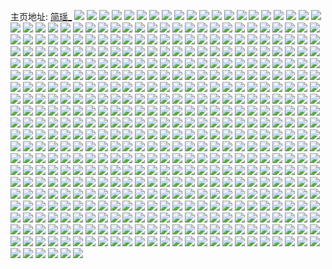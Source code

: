 主页地址: [简瑶_](https://weibo.com/u/2204021730) 
![](https://wx4.sinaimg.cn/mw2000/835eb3e2ly1h8hoes2d5sj22c0340qv5.jpg) 
![](https://wx4.sinaimg.cn/mw2000/835eb3e2ly1h8ag2lcpyej22tc240x6p.jpg) 
![](https://wx4.sinaimg.cn/mw2000/835eb3e2ly1h8ag2m5y10j22tc240u0x.jpg) 
![](https://wx4.sinaimg.cn/mw2000/835eb3e2ly1h8ag2msk6ij22402tc7wh.jpg) 
![](https://wx4.sinaimg.cn/mw2000/835eb3e2ly1h8ag2nekx8j22402tc4qp.jpg) 
![](https://wx4.sinaimg.cn/mw2000/835eb3e2ly1h8ag2qf62wj22tc240qv5.jpg) 
![](https://wx4.sinaimg.cn/mw2000/835eb3e2ly1h8ag2r0t5yj22tc240npd.jpg) 
![](https://wx4.sinaimg.cn/mw2000/835eb3e2ly1h8ag2rp0gyj22tc240b29.jpg) 
![](https://wx4.sinaimg.cn/mw2000/835eb3e2ly1h8ag2sbklxj22tc2401kx.jpg) 
![](https://wx4.sinaimg.cn/mw2000/835eb3e2ly1h8ag2std99j22402tcnpd.jpg) 
![](https://wx4.sinaimg.cn/mw2000/835eb3e2ly1h6dyp4mto7j20wo0i5jsm.jpg) 
![](https://wx4.sinaimg.cn/mw2000/835eb3e2ly1h5cfe02dpxj22io3cwe83.jpg) 
![](https://wx4.sinaimg.cn/mw2000/835eb3e2ly1h5cfe1ufigj23cw2iokjp.jpg) 
![](https://wx4.sinaimg.cn/mw2000/835eb3e2ly1h5cfe2p8rrj21vy2io7wi.jpg) 
![](https://wx4.sinaimg.cn/mw2000/835eb3e2ly1h5cfdywrorj21ns25te81.jpg) 
![](https://wx4.sinaimg.cn/mw2000/835eb3e2ly1h5cfe47vwjj21sc2dshdt.jpg) 
![](https://wx4.sinaimg.cn/mw2000/835eb3e2ly1h5cfe4x9pjj21sc2dse81.jpg) 
![](https://wx4.sinaimg.cn/mw2000/835eb3e2ly1h5cfe7ne9bj22c033yqv6.jpg) 
![](https://wx4.sinaimg.cn/mw2000/835eb3e2ly1h5cfea9yrwj234033yhdu.jpg) 
![](https://wx4.sinaimg.cn/mw2000/835eb3e2ly1h5cfedcy09j22by2c0ahk.jpg) 
![](https://wx4.sinaimg.cn/mw2000/835eb3e2ly1h4zegsoaapj22dc35sqv7.jpg) 
![](https://wx4.sinaimg.cn/mw2000/835eb3e2ly1h4zegtf0w8j22dc35sx6p.jpg) 
![](https://wx4.sinaimg.cn/mw2000/835eb3e2ly1h4zegu8ctvj22dc35sx6p.jpg) 
![](https://wx4.sinaimg.cn/mw2000/835eb3e2ly1h4zegv4k8cj22dc35s4qq.jpg) 
![](https://wx4.sinaimg.cn/mw2000/835eb3e2ly1h4zegx1deyj22dc35s4qr.jpg) 
![](https://wx4.sinaimg.cn/mw2000/835eb3e2ly1h4zegxv6n9j22dc35su0y.jpg) 
![](https://wx4.sinaimg.cn/mw2000/835eb3e2ly1h4zegzc2jpj21em35s7wh.jpg) 
![](https://wx4.sinaimg.cn/mw2000/835eb3e2ly1h4zeh00j0rj20uk3tinpd.jpg) 
![](https://wx4.sinaimg.cn/mw2000/835eb3e2ly1h4zehd0q61j21b335se81.jpg) 
![](https://wx4.sinaimg.cn/mw2000/835eb3e2ly1h4s1i4idxhj22402tc4qr.jpg) 
![](https://wx4.sinaimg.cn/mw2000/835eb3e2ly1h45kvofr4zj23cw2iob2c.jpg) 
![](https://wx4.sinaimg.cn/mw2000/835eb3e2ly1h45kvphcfbj22aa3407wh.jpg) 
![](https://wx4.sinaimg.cn/mw2000/835eb3e2ly1h45kvqu4zfj20xc2mghdt.jpg) 
![](https://wx4.sinaimg.cn/mw2000/835eb3e2ly1h45kvsf2rxj20uk3tib2a.jpg) 
![](https://wx4.sinaimg.cn/mw2000/835eb3e2ly1h45kvu0bwkj20uk4gf7wj.jpg) 
![](https://wx4.sinaimg.cn/mw2000/835eb3e2ly1h45kvut026j20xc2s01kx.jpg) 
![](https://wx4.sinaimg.cn/mw2000/835eb3e2ly1h45kvvmq7xj21mc1mc7wh.jpg) 
![](https://wx4.sinaimg.cn/mw2000/835eb3e2ly1h45kvwm0lij21mc1mcnpd.jpg) 
![](https://wx4.sinaimg.cn/mw2000/835eb3e2ly1h45kwarc65j20zk10hgvc.jpg) 
![](https://wx4.sinaimg.cn/mw2000/835eb3e2ly1h2kjkniavzj21901o0qod.jpg) 
![](https://wx4.sinaimg.cn/mw2000/835eb3e2ly1h2g84ui8i2j20n00uotc8.jpg) 
![](https://wx4.sinaimg.cn/mw2000/835eb3e2ly1h2g84xeut5j22c0340kjo.jpg) 
![](https://wx4.sinaimg.cn/mw2000/835eb3e2ly1h2g85mlgfkj21400u0n5q.jpg) 
![](https://wx4.sinaimg.cn/mw2000/835eb3e2ly1h2g859fd11j22tc240qv5.jpg) 
![](https://wx4.sinaimg.cn/mw2000/835eb3e2ly1h2g85bfcvvj21mc25snpe.jpg) 
![](https://wx4.sinaimg.cn/mw2000/835eb3e2ly1h2g85utmd1j22tc1vk1aq.jpg) 
![](https://wx4.sinaimg.cn/mw2000/835eb3e2ly1h2g86hufk3j21901o0que.jpg) 
![](https://wx4.sinaimg.cn/mw2000/835eb3e2ly1h2g873rjosj21vk2tcdxk.jpg) 
![](https://wx4.sinaimg.cn/mw2000/835eb3e2ly1h2g874qen8j22402tc7wi.jpg) 
![](https://wx4.sinaimg.cn/mw2000/835eb3e2ly1h24ruyngfvj21vk2tcakg.jpg) 
![](https://wx4.sinaimg.cn/mw2000/835eb3e2ly1h24ruyd2r4j21vk2tc12o.jpg) 
![](https://wx4.sinaimg.cn/mw2000/835eb3e2ly1h24rvq6linj21vk2tcal2.jpg) 
![](https://wx4.sinaimg.cn/mw2000/835eb3e2ly1h24rvppzuxj22tc2tcdxo.jpg) 
![](https://wx4.sinaimg.cn/mw2000/835eb3e2ly1h1wp3mgeckj20xr1o0kjl.jpg) 
![](https://wx4.sinaimg.cn/mw2000/835eb3e2ly1h1wp3mw8cfj21901o0u0a.jpg) 
![](https://wx4.sinaimg.cn/mw2000/835eb3e2ly1h1wp3n9gswj21901o0h2q.jpg) 
![](https://wx4.sinaimg.cn/mw2000/835eb3e2ly1h1wp3nnm12j21901o0e3h.jpg) 
![](https://wx4.sinaimg.cn/mw2000/835eb3e2ly1h1wp3o89i3j21901o07wh.jpg) 
![](https://wx4.sinaimg.cn/mw2000/835eb3e2ly1h1wp3ol2asj21401o0dyr.jpg) 
![](https://wx4.sinaimg.cn/mw2000/835eb3e2ly1h1wp3pfrd9j21401o0tqb.jpg) 
![](https://wx4.sinaimg.cn/mw2000/835eb3e2ly1h1wp3pqb2hj21901o0gzy.jpg) 
![](https://wx4.sinaimg.cn/mw2000/835eb3e2ly1h1wp3q4a6yj21901o0k4g.jpg) 
![](https://wx4.sinaimg.cn/mw2000/835eb3e2ly1h1wp3qk4quj20wo1uodle.jpg) 
![](https://wx4.sinaimg.cn/mw2000/835eb3e2ly1h0gk21md5wj20v81jkqkw.jpg) 
![](https://wx4.sinaimg.cn/mw2000/835eb3e2ly1gzvvtonol0j215k1jg4bw.jpg) 
![](https://wx4.sinaimg.cn/mw2000/835eb3e2ly1gzue7bkpptj20tc0imwh0.jpg) 
![](https://wx4.sinaimg.cn/mw2000/835eb3e2ly1gyyu9sp0prj20t40t1wqc.jpg) 
![](https://wx4.sinaimg.cn/mw2000/835eb3e2ly1gyyu9tg99zj21kg23ahbo.jpg) 
![](https://wx4.sinaimg.cn/mw2000/835eb3e2ly1gyyu9uf8nkj21mc25su0x.jpg) 
![](https://wx4.sinaimg.cn/mw2000/835eb3e2ly1gyyu9v6y0kj21jk222hdu.jpg) 
![](https://wx4.sinaimg.cn/mw2000/835eb3e2ly1gyyu9vz1rxj22402tcb2a.jpg) 
![](https://wx4.sinaimg.cn/mw2000/835eb3e2ly1gyyu9wvbqwj22402tc4qq.jpg) 
![](https://wx4.sinaimg.cn/mw2000/835eb3e2ly1gyvi40wegoj22402tc4qq.jpg) 
![](https://wx4.sinaimg.cn/mw2000/835eb3e2ly1gytqstm4vnj20wo1uogw5.jpg) 
![](https://wx4.sinaimg.cn/mw2000/835eb3e2ly1gytqsu1nymj20wo1uogvq.jpg) 
![](https://wx4.sinaimg.cn/mw2000/835eb3e2ly1gytqsuciq9j20wo1uo7dj.jpg) 
![](https://wx4.sinaimg.cn/mw2000/835eb3e2ly1gyqa2aixhmj227z2yo1l1.jpg) 
![](https://wx4.sinaimg.cn/mw2000/835eb3e2ly1gyqa2e1qavj22ec2yoe83.jpg) 
![](https://wx4.sinaimg.cn/mw2000/835eb3e2ly1gyqa2fzbg5j22802yohdv.jpg) 
![](https://wx4.sinaimg.cn/mw2000/835eb3e2ly1gyqa2gzi3yj21jk222qv5.jpg) 
![](https://wx4.sinaimg.cn/mw2000/835eb3e2ly1gyqa4iii7wj224023z4qq.jpg) 
![](https://wx4.sinaimg.cn/mw2000/835eb3e2ly1gyqa2io523j21jk222e81.jpg) 
![](https://wx4.sinaimg.cn/mw2000/835eb3e2ly1gyqa2krglkj21jk222qv5.jpg) 
![](https://wx4.sinaimg.cn/mw2000/835eb3e2ly1gyqa2l7t8nj215n1jkdpg.jpg) 
![](https://wx4.sinaimg.cn/mw2000/835eb3e2ly1gyqa2ln5ffj20u018iqbw.jpg) 
![](https://wx4.sinaimg.cn/mw2000/835eb3e2ly1gyqa2m9tctj21jk2234qp.jpg) 
![](https://wx4.sinaimg.cn/mw2000/835eb3e2ly1gyqa2o028nj21s135skjl.jpg) 
![](https://wx4.sinaimg.cn/mw2000/835eb3e2ly1gyqa2p6i9vj20u0280gyr.jpg) 
![](https://wx4.sinaimg.cn/mw2000/835eb3e2ly1gy53ny76nqj22402tc7wk.jpg) 
![](https://wx4.sinaimg.cn/mw2000/835eb3e2ly1gxzm2qqkfdj20tc0tcaax.jpg) 
![](https://wx4.sinaimg.cn/mw2000/835eb3e2ly1gxarzgqqv8j2240240qt8.jpg) 
![](https://wx4.sinaimg.cn/mw2000/835eb3e2ly1gwv6j911qaj20mb11lgqi.jpg) 
![](https://wx4.sinaimg.cn/mw2000/835eb3e2ly1gvzxsoqavwj20wo0litby.jpg) 
![](https://wx4.sinaimg.cn/mw2000/835eb3e2ly1gvzbbrslixj20h308hwf8.jpg) 
![](https://wx4.sinaimg.cn/mw2000/835eb3e2ly1gvwhc555c3j22c03407wi.jpg) 
![](https://wx4.sinaimg.cn/mw2000/002p9QJAly1gvq47ke5dvj62c02c0kjm02.jpg) 
![](https://wx4.sinaimg.cn/mw2000/002p9QJAly1gvq47m2rxyj62bz340hdv02.jpg) 
![](https://wx4.sinaimg.cn/mw2000/002p9QJAly1gvq47ng35oj62yo2yo4qq02.jpg) 
![](https://wx4.sinaimg.cn/mw2000/002p9QJAly1gvmkytffanj60tc0eegme02.jpg) 
![](https://wx4.sinaimg.cn/mw2000/002p9QJAly1gvmkytqwudj60wo0hbact02.jpg) 
![](https://wx4.sinaimg.cn/mw2000/002p9QJAly1gvmky6myjpj60wo1uo4ax02.jpg) 
![](https://wx4.sinaimg.cn/mw2000/002p9QJAly1gvc7uuej94j6340340b2c02.jpg) 
![](https://wx4.sinaimg.cn/mw2000/002p9QJAly1gvc7uvqvnyj6340340qv702.jpg) 
![](https://wx4.sinaimg.cn/mw2000/002p9QJAly1gv5lv8abjoj61mc25sx6p02.jpg) 
![](https://wx4.sinaimg.cn/mw2000/002p9QJAly1gv5lv6ai46j61mc25s1ky02.jpg) 
![](https://wx4.sinaimg.cn/mw2000/002p9QJAly1guyvipda7hj62c0340b2a02.jpg) 
![](https://wx4.sinaimg.cn/mw2000/002p9QJAly1guxtogoybkj62tc240b2902.jpg) 
![](https://wx4.sinaimg.cn/mw2000/002p9QJAly1gux9dvz51yj60wo1uoafv02.jpg) 
![](https://wx4.sinaimg.cn/mw2000/002p9QJAly1gugzc47b8fj61mc1mc1e902.jpg) 
![](https://wx4.sinaimg.cn/mw2000/835eb3e2ly1gue8kp7wymj225s1mcqv5.jpg) 
![](https://wx4.sinaimg.cn/mw2000/835eb3e2ly1gue8mw0bh0j21mc1mc7wh.jpg) 
![](https://wx4.sinaimg.cn/mw2000/002p9QJAly1gu1ahh4mjbj61mc1mce8102.jpg) 
![](https://wx4.sinaimg.cn/mw2000/002p9QJAly1gtxwxw88jij611y0sg42y02.jpg) 
![](https://wx4.sinaimg.cn/mw2000/002p9QJAly1gts3wuzzsrj60wo0h60x102.jpg) 
![](https://wx4.sinaimg.cn/mw2000/835eb3e2ly1gt8gs8vthmj22tc2404qq.jpg) 
![](https://wx4.sinaimg.cn/mw2000/835eb3e2ly1gt8gsaowp0j22tc240u0x.jpg) 
![](https://wx4.sinaimg.cn/mw2000/835eb3e2ly1gt8gscu4daj22tc240qv6.jpg) 
![](https://wx4.sinaimg.cn/mw2000/835eb3e2ly1gt7ahm9ndpj22tc240kjm.jpg) 
![](https://wx4.sinaimg.cn/mw2000/835eb3e2ly1gt7ahnw20gj22tc2404qq.jpg) 
![](https://wx4.sinaimg.cn/mw2000/835eb3e2ly1gt64yhsxxsj22tc2404qr.jpg) 
![](https://wx4.sinaimg.cn/mw2000/835eb3e2ly1gt64yjzx0zj22tc240qv6.jpg) 
![](https://wx4.sinaimg.cn/mw2000/002p9QJAly1gt64ykmtolj60tc0m0ai102.jpg) 
![](https://wx4.sinaimg.cn/mw2000/835eb3e2ly1gt64z4dufvj22tc2404qr.jpg) 
![](https://wx4.sinaimg.cn/mw2000/835eb3e2ly1gt4zxqt6dvj22tc240kjl.jpg) 
![](https://wx4.sinaimg.cn/mw2000/002p9QJAly1gt4zxsmaamj62tc240hdu02.jpg) 
![](https://wx4.sinaimg.cn/mw2000/835eb3e2ly1gt4zxu38l5j22tc240kjl.jpg) 
![](https://wx4.sinaimg.cn/mw2000/835eb3e2ly1gt3twlwrblj22tc240qv6.jpg) 
![](https://wx4.sinaimg.cn/mw2000/835eb3e2ly1gt3two7ow0j22tc240qv6.jpg) 
![](https://wx4.sinaimg.cn/mw2000/835eb3e2ly1gt3twpzezxj22tc2407wi.jpg) 
![](https://wx4.sinaimg.cn/mw2000/835eb3e2ly1gt3twsxfs9j22402tchdt.jpg) 
![](https://wx4.sinaimg.cn/mw2000/835eb3e2ly1gt2mk3u9u2j22tc240u0x.jpg) 
![](https://wx4.sinaimg.cn/mw2000/835eb3e2ly1gt2mk4hft5j20tc0m0gpt.jpg) 
![](https://wx4.sinaimg.cn/mw2000/835eb3e2ly1gt2mk6nx2sj22tc240u0y.jpg) 
![](https://wx4.sinaimg.cn/mw2000/835eb3e2ly1gt2mjick8sj21mc1mce6w.jpg) 
![](https://wx4.sinaimg.cn/mw2000/835eb3e2ly1gt2mjjxgroj21mc1mc1kx.jpg) 
![](https://wx4.sinaimg.cn/mw2000/835eb3e2ly1gt2mjkf3d6j20u015jwm4.jpg) 
![](https://wx4.sinaimg.cn/mw2000/835eb3e2ly1gt1hbhwciej22tc240b2a.jpg) 
![](https://wx4.sinaimg.cn/mw2000/835eb3e2ly1gt1hbm44igj22tc240hdu.jpg) 
![](https://wx4.sinaimg.cn/mw2000/835eb3e2ly1gt1hbqalhxj22tc240hdu.jpg) 
![](https://wx4.sinaimg.cn/mw2000/835eb3e2ly1gsxyk68lfnj22tc240b2a.jpg) 
![](https://wx4.sinaimg.cn/mw2000/835eb3e2ly1gsxyka8jcoj22tc240hdu.jpg) 
![](https://wx4.sinaimg.cn/mw2000/835eb3e2ly1gsxykde8h2j22tc240u0x.jpg) 
![](https://wx4.sinaimg.cn/mw2000/835eb3e2ly1gssbu8k551j22402401ke.jpg) 
![](https://wx4.sinaimg.cn/mw2000/835eb3e2ly1gsju7yfzedj21ds340npd.jpg) 
![](https://wx4.sinaimg.cn/mw2000/835eb3e2ly1gsju7zd5yjj211c340qv5.jpg) 
![](https://wx4.sinaimg.cn/mw2000/835eb3e2ly1gsju80p7poj20v93404qr.jpg) 
![](https://wx4.sinaimg.cn/mw2000/002p9QJAly1gsju81mi8mj60tv33zb2902.jpg) 
![](https://wx4.sinaimg.cn/mw2000/835eb3e2ly1gsju82vov0j20rs3x8kjl.jpg) 
![](https://wx4.sinaimg.cn/mw2000/835eb3e2ly1gsju9yljbgj20s0340hdt.jpg) 
![](https://wx4.sinaimg.cn/mw2000/835eb3e2ly1gsju83yfc4j20rs3h01ky.jpg) 
![](https://wx4.sinaimg.cn/mw2000/835eb3e2ly1gsju84vsz5j20rs2rkkjl.jpg) 
![](https://wx4.sinaimg.cn/mw2000/835eb3e2ly1gsju85u4xzj20rs3h0qv5.jpg) 
![](https://wx4.sinaimg.cn/mw2000/835eb3e2ly1gsju9h1z2mj23cw2iox6r.jpg) 
![](https://wx4.sinaimg.cn/mw2000/835eb3e2ly1gsju9hwt83j217w1mi1kx.jpg) 
![](https://wx4.sinaimg.cn/mw2000/835eb3e2ly1gsgn3eisp9j23cw2io1l1.jpg) 
![](https://wx4.sinaimg.cn/mw2000/835eb3e2ly1gsgn3gco39j23cw2iob2d.jpg) 
![](https://wx4.sinaimg.cn/mw2000/835eb3e2ly1gsgn3i891jj22io3cwkjl.jpg) 
![](https://wx4.sinaimg.cn/mw2000/835eb3e2ly1gsgn3ivm4rj23cw2iokjl.jpg) 
![](https://wx4.sinaimg.cn/mw2000/835eb3e2ly1gsgn3jhgy1j23cw2ioe81.jpg) 
![](https://wx4.sinaimg.cn/mw2000/002p9QJAly1gsgn3kfafkj63cw2ioe8202.jpg) 
![](https://wx4.sinaimg.cn/mw2000/835eb3e2ly1gsgn3lmh9hj23cw2io1l0.jpg) 
![](https://wx4.sinaimg.cn/mw2000/835eb3e2ly1gsgn3mfsskj21dc0wwhdt.jpg) 
![](https://wx4.sinaimg.cn/mw2000/835eb3e2ly1gsgn3nyvfaj21dc0ww7wh.jpg) 
![](https://wx4.sinaimg.cn/mw2000/835eb3e2ly1gsbz2u6suxj20wo161agd.jpg) 
![](https://wx4.sinaimg.cn/mw2000/835eb3e2ly1gsb98b1qbxj22402tchdt.jpg) 
![](https://wx4.sinaimg.cn/mw2000/835eb3e2ly1gs402i0da1j23cw2iox6p.jpg) 
![](https://wx4.sinaimg.cn/mw2000/835eb3e2ly1gs402jzgqcj22xc2g6e81.jpg) 
![](https://wx4.sinaimg.cn/mw2000/835eb3e2ly1gs402o7jwqj23cw2iohdx.jpg) 
![](https://wx4.sinaimg.cn/mw2000/835eb3e2ly1gs3nsswpftj20eh0eh413.jpg) 
![](https://wx4.sinaimg.cn/mw2000/835eb3e2ly1gs3nts7ywlj20tc0w3q51.jpg) 
![](https://wx4.sinaimg.cn/mw2000/835eb3e2ly1grpl5luoeyj20wo10l7br.jpg) 
![](https://wx4.sinaimg.cn/mw2000/835eb3e2ly1grpl5m5xk8j20wo13tn7b.jpg) 
![](https://wx4.sinaimg.cn/mw2000/835eb3e2ly1gri7utommij23cw2iob2f.jpg) 
![](https://wx4.sinaimg.cn/mw2000/835eb3e2ly1gri7uviofhj23cw2io7wl.jpg) 
![](https://wx4.sinaimg.cn/mw2000/835eb3e2ly1gri7uxb972j23cw2io1l1.jpg) 
![](https://wx4.sinaimg.cn/mw2000/835eb3e2ly1gri7uy7n8yj22tc1vkhdt.jpg) 
![](https://wx4.sinaimg.cn/mw2000/835eb3e2ly1gri7uzql0dj23402c0hdx.jpg) 
![](https://wx4.sinaimg.cn/mw2000/835eb3e2ly1gri7v2og4kj22c02c0x6r.jpg) 
![](https://wx4.sinaimg.cn/mw2000/835eb3e2ly1gri7v5vkt9j22c02c0qv8.jpg) 
![](https://wx4.sinaimg.cn/mw2000/835eb3e2ly1gri7v8n6cqj22c0340b2e.jpg) 
![](https://wx4.sinaimg.cn/mw2000/835eb3e2ly1gri7va4ik8j22tc240e82.jpg) 
![](https://wx4.sinaimg.cn/mw2000/835eb3e2ly1gri7vbbz2hj251c3s04qs.jpg) 
![](https://wx4.sinaimg.cn/mw2000/835eb3e2ly1gri7vcpai2j224032cnph.jpg) 
![](https://wx4.sinaimg.cn/mw2000/835eb3e2ly1gri7vekfduj22io3cwqv8.jpg) 
![](https://wx4.sinaimg.cn/mw2000/835eb3e2ly1grgqngglcjj22tc1vke81.jpg) 
![](https://wx4.sinaimg.cn/mw2000/835eb3e2ly1gr5ehd44pnj22c02c0kjp.jpg) 
![](https://wx4.sinaimg.cn/mw2000/002p9QJAly1gr32qy6perj61mc1mcb2b02.jpg) 
![](https://wx4.sinaimg.cn/mw2000/002p9QJAly1gr32qzkq6jj62c02by4qr02.jpg) 
![](https://wx4.sinaimg.cn/mw2000/835eb3e2ly1gr32r1820bj225s1mckjo.jpg) 
![](https://wx4.sinaimg.cn/mw2000/835eb3e2ly1gr32r7ttqvj22tc240npe.jpg) 
![](https://wx4.sinaimg.cn/mw2000/835eb3e2ly1gr32r6rebbj21s235snpf.jpg) 
![](https://wx4.sinaimg.cn/mw2000/835eb3e2ly1gr32r53tqpj225s1mce84.jpg) 
![](https://wx4.sinaimg.cn/mw2000/835eb3e2ly1gr32r5ol6kj21mc1mckjl.jpg) 
![](https://wx4.sinaimg.cn/mw2000/835eb3e2ly1gr32r2kbc9j21mc1mc4qq.jpg) 
![](https://wx4.sinaimg.cn/mw2000/835eb3e2ly1gr32r3uie2j225s1mc7wk.jpg) 
![](https://wx4.sinaimg.cn/mw2000/835eb3e2ly1gqulqos44ij21kz240kjn.jpg) 
![](https://wx4.sinaimg.cn/mw2000/835eb3e2ly1gqthbkeshpj225s1mcx6p.jpg) 
![](https://wx4.sinaimg.cn/mw2000/835eb3e2ly1gqthbr6n1sj225s1mcx6q.jpg) 
![](https://wx4.sinaimg.cn/mw2000/835eb3e2ly1gqthctjos1j22io3cwe85.jpg) 
![](https://wx4.sinaimg.cn/mw2000/835eb3e2ly1gqthbv64pwj22tc240e82.jpg) 
![](https://wx4.sinaimg.cn/mw2000/835eb3e2ly1gqthccpd3uj23cw2ioe81.jpg) 
![](https://wx4.sinaimg.cn/mw2000/835eb3e2ly1gqthca64akj21m11wse83.jpg) 
![](https://wx4.sinaimg.cn/mw2000/835eb3e2ly1gqthcb9gh1j21400u0x07.jpg) 
![](https://wx4.sinaimg.cn/mw2000/835eb3e2ly1gqthbw0ldwj21400u0wj8.jpg) 
![](https://wx4.sinaimg.cn/mw2000/835eb3e2ly1gqthc291b4j21o02807wh.jpg) 
![](https://wx4.sinaimg.cn/mw2000/835eb3e2ly1gqthbgrjmcj21400u0n2m.jpg) 
![](https://wx4.sinaimg.cn/mw2000/835eb3e2ly1gqthc4nxpnj21zk1hoe85.jpg) 
![](https://wx4.sinaimg.cn/mw2000/835eb3e2ly1gqthc7muvkj23403404qt.jpg) 
![](https://wx4.sinaimg.cn/mw2000/835eb3e2ly1gqthc0wmzvj21ho1zkx6s.jpg) 
![](https://wx4.sinaimg.cn/mw2000/835eb3e2ly1gqthcw0pugj21wf1wfu0x.jpg) 
![](https://wx4.sinaimg.cn/mw2000/835eb3e2ly1gqthcyfr39j22tc240b29.jpg) 
![](https://wx4.sinaimg.cn/mw2000/835eb3e2ly1gqkneywbfsj21mc1mcb29.jpg) 
![](https://wx4.sinaimg.cn/mw2000/835eb3e2ly1gqknf00el6j21mc1mcb29.jpg) 
![](https://wx4.sinaimg.cn/mw2000/835eb3e2ly1gqknnspztlj21mc1mcaq2.jpg) 
![](https://wx4.sinaimg.cn/mw2000/835eb3e2ly1gqknntanipj21mc1mckjl.jpg) 
![](https://wx4.sinaimg.cn/mw2000/835eb3e2ly1gqftswg64aj21mc1mcnpe.jpg) 
![](https://wx4.sinaimg.cn/mw2000/835eb3e2ly1gqftsyi67tj21mc1mce81.jpg) 
![](https://wx4.sinaimg.cn/mw2000/835eb3e2ly1gqfty1fmauj21ky35su0x.jpg) 
![](https://wx4.sinaimg.cn/mw2000/835eb3e2ly1gqfty30v3ij22tf2tcb2e.jpg) 
![](https://wx4.sinaimg.cn/mw2000/835eb3e2ly1gq6bttvi09j23cw2ioqv8.jpg) 
![](https://wx4.sinaimg.cn/mw2000/835eb3e2ly1gq6btwakfhj23cw2io4qt.jpg) 
![](https://wx4.sinaimg.cn/mw2000/835eb3e2ly1gq55d5jjufj23cw2iob2d.jpg) 
![](https://wx4.sinaimg.cn/mw2000/835eb3e2ly1gq55dae0x3j23cw2io1kz.jpg) 
![](https://wx4.sinaimg.cn/mw2000/835eb3e2ly1gq55ddnvdaj23cw2iob2c.jpg) 
![](https://wx4.sinaimg.cn/mw2000/835eb3e2ly1gq55dhls2cj23cw2ioe85.jpg) 
![](https://wx4.sinaimg.cn/mw2000/835eb3e2ly1gq55dfpn93j23cw2iohdw.jpg) 
![](https://wx4.sinaimg.cn/mw2000/835eb3e2ly1gq55djhy1zj23cw2iox6s.jpg) 
![](https://wx4.sinaimg.cn/mw2000/835eb3e2ly1gq476xx2jaj225s1mchdu.jpg) 
![](https://wx4.sinaimg.cn/mw2000/835eb3e2ly1gq476yl1zaj225s1mce82.jpg) 
![](https://wx4.sinaimg.cn/mw2000/835eb3e2ly1gq1sknrdfcj21mc1mcu0y.jpg) 
![](https://wx4.sinaimg.cn/mw2000/835eb3e2ly1gprplm6v3aj20u0140gq6.jpg) 
![](https://wx4.sinaimg.cn/mw2000/835eb3e2ly1goupsj7hp1j20s90l0k08.jpg) 
![](https://wx4.sinaimg.cn/mw2000/835eb3e2ly1gosdbz84w8j21mc1mce83.jpg) 
![](https://wx4.sinaimg.cn/mw2000/835eb3e2ly1gosdc0hwh8j21mc1mc1l0.jpg) 
![](https://wx4.sinaimg.cn/mw2000/835eb3e2ly1goflkpsmd9j2240240qv8.jpg) 
![](https://wx4.sinaimg.cn/mw2000/835eb3e2ly1gncnxhfl1cj2240240kjl.jpg) 
![](https://wx4.sinaimg.cn/mw2000/835eb3e2ly1gncnxigl8kj22tc2404qq.jpg) 
![](https://wx4.sinaimg.cn/mw2000/835eb3e2ly1gncnxjax4wj2240240kjl.jpg) 
![](https://wx4.sinaimg.cn/mw2000/835eb3e2ly1gn92pt1abej21os240npe.jpg) 
![](https://wx4.sinaimg.cn/mw2000/835eb3e2ly1gn3mm6ufeaj20v91vo7wi.jpg) 
![](https://wx4.sinaimg.cn/mw2000/835eb3e2ly1gn3mm7lftgj20wo1il7f4.jpg) 
![](https://wx4.sinaimg.cn/mw2000/835eb3e2ly1gn3mm7678aj20wo1uodl4.jpg) 
![](https://wx4.sinaimg.cn/mw2000/835eb3e2ly1gmqyri6s6vj21jk1jku0z.jpg) 
![](https://wx4.sinaimg.cn/mw2000/835eb3e2ly1gmqys7bnk9j22tc240qv5.jpg) 
![](https://wx4.sinaimg.cn/mw2000/835eb3e2ly1gmqysw2214j22tc240x6q.jpg) 
![](https://wx4.sinaimg.cn/mw2000/835eb3e2ly1gmqyszyt18j20tc0tc7a1.jpg) 
![](https://wx4.sinaimg.cn/mw2000/835eb3e2ly1gmqytjigdqj22402401kz.jpg) 
![](https://wx4.sinaimg.cn/mw2000/835eb3e2ly1gmqytt0uf0j215o15onpd.jpg) 
![](https://wx4.sinaimg.cn/mw2000/835eb3e2ly1gm9pdr2fggj20tc0tcgnw.jpg) 
![](https://wx4.sinaimg.cn/mw2000/835eb3e2ly1gm9pdwva3yj22te2401ky.jpg) 
![](https://wx4.sinaimg.cn/mw2000/835eb3e2ly1gm7ihbmehtj22tc2401ky.jpg) 
![](https://wx4.sinaimg.cn/mw2000/835eb3e2gy1gm2irjrqo5j20wo1b9trd.jpg) 
![](https://wx4.sinaimg.cn/mw2000/835eb3e2gy1gm2irn7u9bj22io2iokjo.jpg) 
![](https://wx4.sinaimg.cn/mw2000/835eb3e2gy1glktp95wj5j22tc240tvi.jpg) 
![](https://wx4.sinaimg.cn/mw2000/835eb3e2gy1glktpad1rwj22tc240u0x.jpg) 
![](https://wx4.sinaimg.cn/mw2000/835eb3e2gy1gldbfvid2gj2240240b2a.jpg) 
![](https://wx4.sinaimg.cn/mw2000/835eb3e2gy1gldbfydus2j22io2ioqv9.jpg) 
![](https://wx4.sinaimg.cn/mw2000/835eb3e2gy1gldbg007vnj22io2iox6t.jpg) 
![](https://wx4.sinaimg.cn/mw2000/835eb3e2gy1gl64gbr1s4j2240240qv6.jpg) 
![](https://wx4.sinaimg.cn/mw2000/835eb3e2gy1gkustoo8kzj21jk1jknpe.jpg) 
![](https://wx4.sinaimg.cn/mw2000/835eb3e2gy1gkustpo4rcj21g01g04qq.jpg) 
![](https://wx4.sinaimg.cn/mw2000/835eb3e2gy1gkustqf9lfj21g81g9qv5.jpg) 
![](https://wx4.sinaimg.cn/mw2000/835eb3e2gy1gkustrbq7oj215o15ohdt.jpg) 
![](https://wx4.sinaimg.cn/mw2000/835eb3e2gy1gktizmh3r9j2240240b29.jpg) 
![](https://wx4.sinaimg.cn/mw2000/835eb3e2ly1gk3vb76zjhj20wo10hqa3.jpg) 
![](https://wx4.sinaimg.cn/mw2000/835eb3e2gy1gjsu5pk2fxj20ur0wsqac.jpg) 
![](https://wx4.sinaimg.cn/mw2000/835eb3e2ly1gjsnbmje2sj215o3a34qr.jpg) 
![](https://wx4.sinaimg.cn/mw2000/835eb3e2ly1gjsnbnm939j215o1qinpd.jpg) 
![](https://wx4.sinaimg.cn/mw2000/835eb3e2ly1gjsnboqiqwj215o1qie81.jpg) 
![](https://wx4.sinaimg.cn/mw2000/835eb3e2ly1gjsnbqhuzlj215o3h04qs.jpg) 
![](https://wx4.sinaimg.cn/mw2000/835eb3e2ly1gjsnbrhkhsj215o1qi7wh.jpg) 
![](https://wx4.sinaimg.cn/mw2000/835eb3e2ly1gjsnbufu3xj23cw2iohdz.jpg) 
![](https://wx4.sinaimg.cn/mw2000/835eb3e2ly1gjsnbx44mij22io2io4qt.jpg) 
![](https://wx4.sinaimg.cn/mw2000/835eb3e2ly1gjsnc09ny5j22io3cwqva.jpg) 
![](https://wx4.sinaimg.cn/mw2000/835eb3e2ly1gjsnc1nmsrj21601601kx.jpg) 
![](https://wx4.sinaimg.cn/mw2000/835eb3e2gy1gjllo4ipe7j223z2tc1ky.jpg) 
![](https://wx4.sinaimg.cn/mw2000/835eb3e2gy1gjllnylsqaj223z2tckjo.jpg) 
![](https://wx4.sinaimg.cn/mw2000/835eb3e2gy1gjllo0jsipj22402tcb2e.jpg) 
![](https://wx4.sinaimg.cn/mw2000/835eb3e2gy1gjllo39c9lj23cw2iox6v.jpg) 
![](https://wx4.sinaimg.cn/mw2000/835eb3e2gy1gjllo8a212j21vx2ikx6r.jpg) 
![](https://wx4.sinaimg.cn/mw2000/835eb3e2gy1gjlloa6u5lj23cw2io1l1.jpg) 
![](https://wx4.sinaimg.cn/mw2000/835eb3e2gy1gjfcx4l4rzj20wo105dip.jpg) 
![](https://wx4.sinaimg.cn/mw2000/835eb3e2gy1girqme2sh0j220j2io7wl.jpg) 
![](https://wx4.sinaimg.cn/mw2000/835eb3e2gy1gip3mf4o77j20tc0k3aec.jpg) 
![](https://wx4.sinaimg.cn/mw2000/835eb3e2gy1gip3mnlhbjj218c18cb29.jpg) 
![](https://wx4.sinaimg.cn/mw2000/835eb3e2gy1gip3mpqpduj20u0140tvi.jpg) 
![](https://wx4.sinaimg.cn/mw2000/835eb3e2gy1gip3nz7ydlj22bc2bchdx.jpg) 
![](https://wx4.sinaimg.cn/mw2000/835eb3e2gy1gilwm25vwyj21301g1u0x.jpg) 
![](https://wx4.sinaimg.cn/mw2000/835eb3e2gy1gilwm36btoj215o1jk1ky.jpg) 
![](https://wx4.sinaimg.cn/mw2000/835eb3e2ly1gifpjpax35j23cw2ioe84.jpg) 
![](https://wx4.sinaimg.cn/mw2000/835eb3e2gy1gibizzzzszj20tc0el74q.jpg) 
![](https://wx4.sinaimg.cn/mw2000/835eb3e2gy1gibj00f71xj20sb1edk1g.jpg) 
![](https://wx4.sinaimg.cn/mw2000/835eb3e2gy1gibiy4dl4bj22402401l0.jpg) 
![](https://wx4.sinaimg.cn/mw2000/835eb3e2gy1gibj03swpcj2240240x6p.jpg) 
![](https://wx4.sinaimg.cn/mw2000/835eb3e2gy1gi98gt6pdtj21400u0djw.jpg) 
![](https://wx4.sinaimg.cn/mw2000/835eb3e2ly1ghzat1q2t7j21ey24inpe.jpg) 
![](https://wx4.sinaimg.cn/mw2000/835eb3e2gy1ghqiftsv9sj22402401k3.jpg) 
![](https://wx4.sinaimg.cn/mw2000/835eb3e2gy1ghlngzxr00j23cw2iob2d.jpg) 
![](https://wx4.sinaimg.cn/mw2000/835eb3e2gy1ghlnh3egw5j23cw2ioqv8.jpg) 
![](https://wx4.sinaimg.cn/mw2000/835eb3e2gy1ghlnh725blj23cw2ioe86.jpg) 
![](https://wx4.sinaimg.cn/mw2000/835eb3e2gy1ghlnhb19r6j23cw2io7wo.jpg) 
![](https://wx4.sinaimg.cn/mw2000/835eb3e2gy1ghlnhgs1ssj23cw2ionpj.jpg) 
![](https://wx4.sinaimg.cn/mw2000/835eb3e2gy1ghlnhkpu3aj23cw2ioe85.jpg) 
![](https://wx4.sinaimg.cn/mw2000/835eb3e2gy1ghlnhoalu6j23cw2ioe85.jpg) 
![](https://wx4.sinaimg.cn/mw2000/835eb3e2gy1ghlnhsn7alj23cw2iohdx.jpg) 
![](https://wx4.sinaimg.cn/mw2000/835eb3e2gy1ghlnihf18mj23cw2iokjp.jpg) 
![](https://wx4.sinaimg.cn/mw2000/835eb3e2gy1ghlnka4816j23cw2io7wl.jpg) 
![](https://wx4.sinaimg.cn/mw2000/835eb3e2gy1ghlnkingt8j23cw2ioe85.jpg) 
![](https://wx4.sinaimg.cn/mw2000/835eb3e2gy1ghlnkpkg6jj23cw2io1l1.jpg) 
![](https://wx4.sinaimg.cn/mw2000/835eb3e2gy1ghlnkspqlzj23cw2iob2d.jpg) 
![](https://wx4.sinaimg.cn/mw2000/835eb3e2gy1ghlnkuq1y0j22402407wi.jpg) 
![](https://wx4.sinaimg.cn/mw2000/835eb3e2gy1ghl2gi5m8vj20tc0d23z9.jpg) 
![](https://wx4.sinaimg.cn/mw2000/835eb3e2ly1ghj03ifcvij22402401kz.jpg) 
![](https://wx4.sinaimg.cn/mw2000/835eb3e2gy1ghf6ldhba6j2240240npd.jpg) 
![](https://wx4.sinaimg.cn/mw2000/835eb3e2gy1ghf6obva53j20u019agqo.jpg) 
![](https://wx4.sinaimg.cn/mw2000/835eb3e2gy1ghf6nrsbr0j22tc2407wj.jpg) 
![](https://wx4.sinaimg.cn/mw2000/835eb3e2gy1gh5f9thjfsj22io2ioe85.jpg) 
![](https://wx4.sinaimg.cn/mw2000/835eb3e2gy1gh5f9vu37kj23cw2iou12.jpg) 
![](https://wx4.sinaimg.cn/mw2000/835eb3e2gy1gh5faewd9jj22io2io1l2.jpg) 
![](https://wx4.sinaimg.cn/mw2000/835eb3e2gy1gh5fau9xmgj22io2ioqva.jpg) 
![](https://wx4.sinaimg.cn/mw2000/835eb3e2gy1gh5fb0ez8aj23cw2io4qv.jpg) 
![](https://wx4.sinaimg.cn/mw2000/835eb3e2gy1gh5faydu5aj23cw2ioe87.jpg) 
![](https://wx4.sinaimg.cn/mw2000/835eb3e2gy1gh5fdbrcijj23cw2io4qv.jpg) 
![](https://wx4.sinaimg.cn/mw2000/835eb3e2gy1gh5fde2vwdj23cw2iohdx.jpg) 
![](https://wx4.sinaimg.cn/mw2000/835eb3e2gy1gh5fdfyy9pj23cw2iohdz.jpg) 
![](https://wx4.sinaimg.cn/mw2000/835eb3e2ly1gh2b53teodj22tc240hdu.jpg) 
![](https://wx4.sinaimg.cn/mw2000/835eb3e2gy1ggys5566m5j23cw2ionph.jpg) 
![](https://wx4.sinaimg.cn/mw2000/835eb3e2ly1ggv6s9tm5uj2240240u0x.jpg) 
![](https://wx4.sinaimg.cn/mw2000/835eb3e2gy1ggutkodusqj2240240e81.jpg) 
![](https://wx4.sinaimg.cn/mw2000/835eb3e2gy1ggprwt9jmnj2240240e4e.jpg) 
![](https://wx4.sinaimg.cn/mw2000/835eb3e2gy1ggnkp3n4g1j2240240e81.jpg) 
![](https://wx4.sinaimg.cn/mw2000/835eb3e2gy1ggnkp4ne9zj2240240qv5.jpg) 
![](https://wx4.sinaimg.cn/mw2000/835eb3e2gy1gghmbrhze4j23sw2ioqv7.jpg) 
![](https://wx4.sinaimg.cn/mw2000/835eb3e2gy1gghmbvhwq8j23sw2io4qu.jpg) 
![](https://wx4.sinaimg.cn/mw2000/835eb3e2gy1gghmby0k3dj23402c0x6q.jpg) 
![](https://wx4.sinaimg.cn/mw2000/835eb3e2gy1gghmc0xl40j23sw2ioe85.jpg) 
![](https://wx4.sinaimg.cn/mw2000/835eb3e2gy1gghmc4uktdj23sw2ionph.jpg) 
![](https://wx4.sinaimg.cn/mw2000/835eb3e2gy1gghmc7riq8j23sw2io4qu.jpg) 
![](https://wx4.sinaimg.cn/mw2000/835eb3e2gy1gghmcbdkiej23sw2ionph.jpg) 
![](https://wx4.sinaimg.cn/mw2000/835eb3e2gy1gghmcg4w3ij23sw2iou11.jpg) 
![](https://wx4.sinaimg.cn/mw2000/835eb3e2gy1gghmcjsgw8j23sw2iox6t.jpg) 
![](https://wx4.sinaimg.cn/mw2000/835eb3e2gy1gggke7d4s8j23sw2io4qu.jpg) 
![](https://wx4.sinaimg.cn/mw2000/835eb3e2gy1gg9i2vjmohj20u00u0jtl.jpg) 
![](https://wx4.sinaimg.cn/mw2000/835eb3e2gy1gg2kre35rbj2240240b2d.jpg) 
![](https://wx4.sinaimg.cn/mw2000/835eb3e2gy1gg05d9amwqj22io2iou10.jpg) 
![](https://wx4.sinaimg.cn/mw2000/835eb3e2gy1gfweceeaf1j20tc0wi40k.jpg) 
![](https://wx4.sinaimg.cn/mw2000/835eb3e2gy1gfsnfsv5grj22402404qs.jpg) 
![](https://wx4.sinaimg.cn/mw2000/835eb3e2gy1gfsnfvrsevj22402401l0.jpg) 
![](https://wx4.sinaimg.cn/mw2000/835eb3e2gy1gfsnfz85q9j2240240x6s.jpg) 
![](https://wx4.sinaimg.cn/mw2000/835eb3e2gy1gfsng15fn0j21jk1jknpe.jpg) 
![](https://wx4.sinaimg.cn/mw2000/835eb3e2gy1gffjcloik4j2240240qv7.jpg) 
![](https://wx4.sinaimg.cn/mw2000/835eb3e2gy1gfeu8vvswuj22tc2401kz.jpg) 
![](https://wx4.sinaimg.cn/mw2000/835eb3e2gy1gf4vc4f38cj2240240npf.jpg) 
![](https://wx4.sinaimg.cn/mw2000/835eb3e2gy1gf2podys6cj2240240kjm.jpg) 
![](https://wx4.sinaimg.cn/mw2000/835eb3e2gy1gf21pqq941j22tc2404qq.jpg) 
![](https://wx4.sinaimg.cn/mw2000/835eb3e2gy1gf0x3k65syj20u013ywhm.jpg) 
![](https://wx4.sinaimg.cn/mw2000/835eb3e2gy1ger4ttffuxj22402401ky.jpg) 
![](https://wx4.sinaimg.cn/mw2000/835eb3e2gy1ger4tupjx5j2240240qv5.jpg) 
![](https://wx4.sinaimg.cn/mw2000/835eb3e2gy1gek7qfgg99j20wo1uon3v.jpg) 
![](https://wx4.sinaimg.cn/mw2000/835eb3e2gy1gefiomhh8ej20tc0cdgm5.jpg) 
![](https://wx4.sinaimg.cn/mw2000/835eb3e2gy1geedm5mny2j20tc0tck03.jpg) 
![](https://wx4.sinaimg.cn/mw2000/835eb3e2gy1geedmbba1pj21jk1jkx6q.jpg) 
![](https://wx4.sinaimg.cn/mw2000/835eb3e2gy1geedntlnlej21hn28gqv5.jpg) 
![](https://wx4.sinaimg.cn/mw2000/835eb3e2gy1gcjc13mgytj2240240kjl.jpg) 
![](https://wx4.sinaimg.cn/mw2000/835eb3e2gy1gcdjhvyayxj20wo0l5q5i.jpg) 
![](https://wx4.sinaimg.cn/mw2000/835eb3e2gy1gca7r4o16qj22402401ky.jpg) 
![](https://wx4.sinaimg.cn/mw2000/835eb3e2gy1gc91jacr05j22402tc1ky.jpg) 
![](https://wx4.sinaimg.cn/mw2000/835eb3e2gy1gbki7dg9joj2240240qv5.jpg) 
![](https://wx4.sinaimg.cn/mw2000/835eb3e2gy1gb6jyrgkq5j2240240e82.jpg) 
![](https://wx4.sinaimg.cn/mw2000/835eb3e2gy1gb6jyvaiq7j2240240e82.jpg) 
![](https://wx4.sinaimg.cn/mw2000/835eb3e2gy1gb4ee470l3j2240240npe.jpg) 
![](https://wx4.sinaimg.cn/mw2000/835eb3e2gy1gb4ee6z2jxj2240240hdt.jpg) 
![](https://wx4.sinaimg.cn/mw2000/835eb3e2gy1gb3979cnd1j215o4mokjo.jpg) 
![](https://wx4.sinaimg.cn/mw2000/835eb3e2gy1gb397dlpjtj215o3h0npe.jpg) 
![](https://wx4.sinaimg.cn/mw2000/835eb3e2gy1gb397o02d3j215o7t91l4.jpg) 
![](https://wx4.sinaimg.cn/mw2000/835eb3e2gy1gb397rftojj215o2yckjm.jpg) 
![](https://wx4.sinaimg.cn/mw2000/835eb3e2gy1gb397uass7j21c51tcx6p.jpg) 
![](https://wx4.sinaimg.cn/mw2000/835eb3e2gy1gb397wj4b9j2240240npd.jpg) 
![](https://wx4.sinaimg.cn/mw2000/835eb3e2gy1gb398669g7j22tc240b2b.jpg) 
![](https://wx4.sinaimg.cn/mw2000/835eb3e2gy1gb3988va5ij22tc240b29.jpg) 
![](https://wx4.sinaimg.cn/mw2000/835eb3e2gy1gb398cxp2wj2240240x6p.jpg) 
![](https://wx4.sinaimg.cn/mw2000/835eb3e2gy1gazylyqm7bj22tc240e82.jpg) 
![](https://wx4.sinaimg.cn/mw2000/835eb3e2ly1gaumubh5q6j2240240npe.jpg) 
![](https://wx4.sinaimg.cn/mw2000/835eb3e2gy1gaqk6r44cnj2240240x6q.jpg) 
![](https://wx4.sinaimg.cn/mw2000/835eb3e2gy1gaqk6tt47qj22402404qr.jpg) 
![](https://wx4.sinaimg.cn/mw2000/835eb3e2gy1gaqk6we3mvj2240240kjn.jpg) 
![](https://wx4.sinaimg.cn/mw2000/835eb3e2gy1gaqk6ypgsuj2240240kjn.jpg) 
![](https://wx4.sinaimg.cn/mw2000/835eb3e2gy1gaqk70k8pcj2240240kjn.jpg) 
![](https://wx4.sinaimg.cn/mw2000/835eb3e2gy1gaqk7526wqj218g18h1kx.jpg) 
![](https://wx4.sinaimg.cn/mw2000/835eb3e2gy1gamo2ffqq2j20u00u0ac8.jpg) 
![](https://wx4.sinaimg.cn/mw2000/835eb3e2gy1gamo2g2cxoj20u0140myr.jpg) 
![](https://wx4.sinaimg.cn/mw2000/835eb3e2gy1gamo2ipysfj20wo1bv443.jpg) 
![](https://wx4.sinaimg.cn/mw2000/835eb3e2gy1gakqykchm0j20wo0vc445.jpg) 
![](https://wx4.sinaimg.cn/mw2000/835eb3e2gy1gakqylsjb2j22402404qp.jpg) 
![](https://wx4.sinaimg.cn/mw2000/835eb3e2gy1gah45bpj2pj22tc2404qq.jpg) 
![](https://wx4.sinaimg.cn/mw2000/835eb3e2gy1gah45ctml8j22tc240qv5.jpg) 
![](https://wx4.sinaimg.cn/mw2000/835eb3e2gy1gacr9hwodij2240240kjl.jpg) 
![](https://wx4.sinaimg.cn/mw2000/835eb3e2gy1gacr9wfettj2240240u0x.jpg) 
![](https://wx4.sinaimg.cn/mw2000/835eb3e2gy1gacraboeu3j2240240qv5.jpg) 
![](https://wx4.sinaimg.cn/mw2000/835eb3e2gy1g9zr1k215yj20wo0wowkt.jpg) 
![](https://wx4.sinaimg.cn/mw2000/835eb3e2gy1g9xmc2gvqbj22402401ky.jpg) 
![](https://wx4.sinaimg.cn/mw2000/835eb3e2gy1g9xmc4u18tj22402404qq.jpg) 
![](https://wx4.sinaimg.cn/mw2000/835eb3e2gy1g9xmc89588j20zk0zkb2a.jpg) 
![](https://wx4.sinaimg.cn/mw2000/835eb3e2gy1g9xmc97e8tj215s15s7mx.jpg) 
![](https://wx4.sinaimg.cn/mw2000/835eb3e2gy1g9pfnqvchbj2240240qv6.jpg) 
![](https://wx4.sinaimg.cn/mw2000/835eb3e2gy1g9pfnusgvuj23402c0e84.jpg) 
![](https://wx4.sinaimg.cn/mw2000/835eb3e2gy1g9pfny0iz2j2240240qv5.jpg) 
![](https://wx4.sinaimg.cn/mw2000/835eb3e2gy1g9pfnzicdsj2240240qv5.jpg) 
![](https://wx4.sinaimg.cn/mw2000/835eb3e2gy1g9pfo3wponj20u0140b29.jpg) 
![](https://wx4.sinaimg.cn/mw2000/835eb3e2gy1g9pfo23tp9j2240240hdu.jpg) 
![](https://wx4.sinaimg.cn/mw2000/835eb3e2gy1g9pfsl68epj22tc240x6t.jpg) 
![](https://wx4.sinaimg.cn/mw2000/835eb3e2gy1g9pfsoh7ybj22402tckjn.jpg) 
![](https://wx4.sinaimg.cn/mw2000/835eb3e2gy1g9pfspqyqxj22402404qp.jpg) 
![](https://wx4.sinaimg.cn/mw2000/835eb3e2gy1g9io4prajoj22402tc7wj.jpg) 
![](https://wx4.sinaimg.cn/mw2000/835eb3e2gy1g9io4rgrxjj22402tce83.jpg) 
![](https://wx4.sinaimg.cn/mw2000/835eb3e2gy1g9hdjwx02ij2240240hdv.jpg) 
![](https://wx4.sinaimg.cn/mw2000/835eb3e2gy1g9hdjz41qfj2240240x6q.jpg) 
![](https://wx4.sinaimg.cn/mw2000/835eb3e2gy1g9e3997uc5j20wo1uoh2j.jpg) 
![](https://wx4.sinaimg.cn/mw2000/835eb3e2gy1g96jr5m4l3j22402404qq.jpg) 
![](https://wx4.sinaimg.cn/mw2000/835eb3e2gy1g96jr72lwxj2240240qv5.jpg) 
![](https://wx4.sinaimg.cn/mw2000/835eb3e2gy1g96jr9jsh1j22402401l0.jpg) 
![](https://wx4.sinaimg.cn/mw2000/835eb3e2gy1g96jrb4t65j2240240e82.jpg) 
![](https://wx4.sinaimg.cn/mw2000/835eb3e2gy1g92hjh507jj20u00u0gno.jpg) 
![](https://wx4.sinaimg.cn/mw2000/835eb3e2gy1g92hjhpu63j20u00u0ac5.jpg) 
![](https://wx4.sinaimg.cn/mw2000/835eb3e2gy1g92hjlbbh0j22402401ky.jpg) 
![](https://wx4.sinaimg.cn/mw2000/835eb3e2gy1g92hpondoqj2240240x6q.jpg) 
![](https://wx4.sinaimg.cn/mw2000/835eb3e2gy1g92hppyauvj22402tcb2a.jpg) 
![](https://wx4.sinaimg.cn/mw2000/835eb3e2gy1g92hpr0ybrj20u00u0wii.jpg) 
![](https://wx4.sinaimg.cn/mw2000/835eb3e2gy1g928ttscj9j2240240u0y.jpg) 
![](https://wx4.sinaimg.cn/mw2000/835eb3e2gy1g928tw071mj2240240u0y.jpg) 
![](https://wx4.sinaimg.cn/mw2000/835eb3e2gy1g91b9cnvuoj20u00u0q6b.jpg) 
![](https://wx4.sinaimg.cn/mw2000/835eb3e2gy1g916w0wy21j2240240npf.jpg) 
![](https://wx4.sinaimg.cn/mw2000/835eb3e2gy1g916w38vfqj2240240e83.jpg) 
![](https://wx4.sinaimg.cn/mw2000/835eb3e2gy1g916w4wpsfj2240240kjn.jpg) 
![](https://wx4.sinaimg.cn/mw2000/835eb3e2gy1g916w6wsvlj2240240qv8.jpg) 
![](https://wx4.sinaimg.cn/mw2000/835eb3e2gy1g8xgn9806ej20qo0qo0u9.jpg) 
![](https://wx4.sinaimg.cn/mw2000/835eb3e2gy1g8xgmrokl6j21hc1z4b29.jpg) 
![](https://wx4.sinaimg.cn/mw2000/835eb3e2gy1g8xgms5gq9j21hc1z41gi.jpg) 
![](https://wx4.sinaimg.cn/mw2000/835eb3e2gy1g8xgnx576dj21hc1z4qu1.jpg) 
![](https://wx4.sinaimg.cn/mw2000/835eb3e2gy1g8xftwcgajj22tc2407wi.jpg) 
![](https://wx4.sinaimg.cn/mw2000/835eb3e2gy1g8t1l4a4qqj2240240e82.jpg) 
![](https://wx4.sinaimg.cn/mw2000/835eb3e2gy1g8t1l5ojbdj2240240qv7.jpg) 
![](https://wx4.sinaimg.cn/mw2000/835eb3e2gy1g8s1yikguqj20rs15ojub.jpg) 
![](https://wx4.sinaimg.cn/mw2000/835eb3e2gy1g8s1yiufmzj20p00v90w7.jpg) 
![](https://wx4.sinaimg.cn/mw2000/835eb3e2gy1g8m7al1d7kj22tc2404qq.jpg) 
![](https://wx4.sinaimg.cn/mw2000/835eb3e2gy1g8m7chry60j22tc2401ky.jpg) 
![](https://wx4.sinaimg.cn/mw2000/835eb3e2gy1g8m7cjpufmj22tc2404qp.jpg) 
![](https://wx4.sinaimg.cn/mw2000/835eb3e2gy1g8m7cmir58j22tc240qv6.jpg) 
![](https://wx4.sinaimg.cn/mw2000/835eb3e2gy1g8m7ckyf37j22tc240e81.jpg) 
![](https://wx4.sinaimg.cn/mw2000/835eb3e2gy1g8m7dwcif1j22tc2404qp.jpg) 
![](https://wx4.sinaimg.cn/mw2000/835eb3e2gy1g8m7cpd4qbj20xr1o0qv5.jpg) 
![](https://wx4.sinaimg.cn/mw2000/835eb3e2gy1g8m7co4qodj22tc240kjm.jpg) 
![](https://wx4.sinaimg.cn/mw2000/835eb3e2gy1g8m7dxaqyaj20u01404qp.jpg) 
![](https://wx4.sinaimg.cn/mw2000/835eb3e2gy1g7wxi1dwb1j22402401kz.jpg) 
![](https://wx4.sinaimg.cn/mw2000/835eb3e2gy1g7azp0jf1nj2240240kjo.jpg) 
![](https://wx4.sinaimg.cn/mw2000/835eb3e2gy1g7azp2gwsgj2240240e84.jpg) 
![](https://wx4.sinaimg.cn/mw2000/835eb3e2gy1g7azp434p9j22402407wk.jpg) 
![](https://wx4.sinaimg.cn/mw2000/835eb3e2gy1g7azp4u1spj2240240b29.jpg) 
![](https://wx4.sinaimg.cn/mw2000/835eb3e2gy1g7azp67qztj2240240qv8.jpg) 
![](https://wx4.sinaimg.cn/mw2000/835eb3e2gy1g7azp9c07lj2240240u10.jpg) 
![](https://wx4.sinaimg.cn/mw2000/835eb3e2gy1g7aas4nzzoj20u013xgs9.jpg) 
![](https://wx4.sinaimg.cn/mw2000/835eb3e2gy1g6gfl8m2f8j20u00up40h.jpg) 
![](https://wx4.sinaimg.cn/mw2000/835eb3e2ly1g6dirszs8jj2240240u0z.jpg) 
![](https://wx4.sinaimg.cn/mw2000/835eb3e2ly1g6disbxw0jj22401pxqv6.jpg) 
![](https://wx4.sinaimg.cn/mw2000/835eb3e2ly1g6ctk6bhqej21jk1jknpf.jpg) 
![](https://wx4.sinaimg.cn/mw2000/835eb3e2ly1g69z5qzkgkj215o15owxk.jpg) 
![](https://wx4.sinaimg.cn/mw2000/835eb3e2gy1g62cvmwkrrj2240240hdt.jpg) 
![](https://wx4.sinaimg.cn/mw2000/835eb3e2gy1g62cvvsxyyj21o01o07wj.jpg) 
![](https://wx4.sinaimg.cn/mw2000/835eb3e2gy1g62cvytdr6j2240240kjn.jpg) 
![](https://wx4.sinaimg.cn/mw2000/835eb3e2gy1g62cw2jiawj22402404qu.jpg) 
![](https://wx4.sinaimg.cn/mw2000/835eb3e2gy1g62cw3tumbj2240240kjl.jpg) 
![](https://wx4.sinaimg.cn/mw2000/835eb3e2gy1g62cw5008kj2240240e81.jpg) 
![](https://wx4.sinaimg.cn/mw2000/835eb3e2gy1g5tpoenw8pj2240240npd.jpg) 
![](https://wx4.sinaimg.cn/mw2000/835eb3e2gy1g5tpog84ncj2240240u0x.jpg) 
![](https://wx4.sinaimg.cn/mw2000/835eb3e2ly1g5p5at1oi9j2240240hdv.jpg) 
![](https://wx4.sinaimg.cn/mw2000/835eb3e2ly1g5p5autigyj2240240x6r.jpg) 
![](https://wx4.sinaimg.cn/mw2000/835eb3e2gy1g5klmd6z6yj2240240kjl.jpg) 
![](https://wx4.sinaimg.cn/mw2000/835eb3e2gy1g5jf4e2175j20n03tz1l2.jpg) 
![](https://wx4.sinaimg.cn/mw2000/835eb3e2gy1g5jf2tdugrj20n03tvkjo.jpg) 
![](https://wx4.sinaimg.cn/mw2000/835eb3e2gy1g5jf2v40iqj20n03u0kjp.jpg) 
![](https://wx4.sinaimg.cn/mw2000/835eb3e2gy1g5jf2zqg8tj20n03tx4qt.jpg) 
![](https://wx4.sinaimg.cn/mw2000/835eb3e2gy1g5jf312j1kj20n03u0hdw.jpg) 
![](https://wx4.sinaimg.cn/mw2000/835eb3e2gy1g5jf3qsj1fj20n03tzkjo.jpg) 
![](https://wx4.sinaimg.cn/mw2000/835eb3e2gy1g5jf3dnmopj20n03u04qs.jpg) 
![](https://wx4.sinaimg.cn/mw2000/835eb3e2gy1g5jf478lo2j20n03u0kjo.jpg) 
![](https://wx4.sinaimg.cn/mw2000/835eb3e2gy1g5jf48so83j20n03u0kjp.jpg) 
![](https://wx4.sinaimg.cn/mw2000/835eb3e2gy1g5jettf2a4j2240240b15.jpg) 
![](https://wx4.sinaimg.cn/mw2000/835eb3e2gy1g5giz7b6puj215o2d0kjm.jpg) 
![](https://wx4.sinaimg.cn/mw2000/835eb3e2gy1g5giz90n4vj215o2d0hdu.jpg) 
![](https://wx4.sinaimg.cn/mw2000/835eb3e2gy1g5gizamtpzj215o2d0x6q.jpg) 
![](https://wx4.sinaimg.cn/mw2000/835eb3e2gy1g5gizd5m52j20n01ayu0x.jpg) 
![](https://wx4.sinaimg.cn/mw2000/835eb3e2gy1g5gize6urqj20n01ay4qp.jpg) 
![](https://wx4.sinaimg.cn/mw2000/835eb3e2gy1g5gizf4r9lj20n01ay7pm.jpg) 
![](https://wx4.sinaimg.cn/mw2000/835eb3e2gy1g5ee1djd8zj21o01o0kjm.jpg) 
![](https://wx4.sinaimg.cn/mw2000/835eb3e2gy1g5ee1pg6cjj2190190x6p.jpg) 
![](https://wx4.sinaimg.cn/mw2000/835eb3e2gy1g5ee34xjglj22402tce87.jpg) 
![](https://wx4.sinaimg.cn/mw2000/835eb3e2gy1g5ef20yz8fj22402tc1l5.jpg) 
![](https://wx4.sinaimg.cn/mw2000/835eb3e2gy1g5ef2cjywjj22tc240b29.jpg) 
![](https://wx4.sinaimg.cn/mw2000/835eb3e2gy1g5ef33uschj22402tc1l0.jpg) 
![](https://wx4.sinaimg.cn/mw2000/835eb3e2gy1g5cixuat7xj215o6gj4qv.jpg) 
![](https://wx4.sinaimg.cn/mw2000/835eb3e2gy1g5ciychvhnj215o2d0kjm.jpg) 

